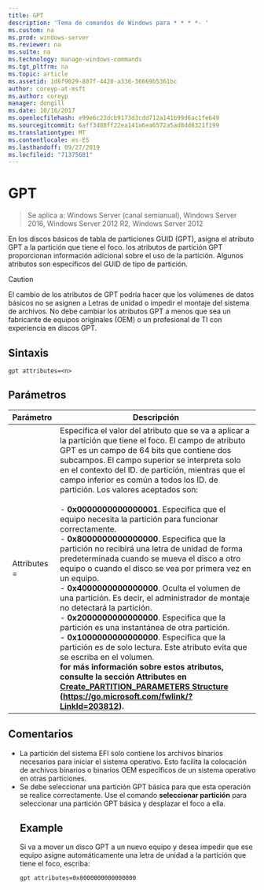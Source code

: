 ```yaml
---
title: GPT
description: 'Tema de comandos de Windows para * * * *- '
ms.custom: na
ms.prod: windows-server
ms.reviewer: na
ms.suite: na
ms.technology: manage-windows-commands
ms.tgt_pltfrm: na
ms.topic: article
ms.assetid: 1d6f9029-807f-4420-a336-36669b5361bc
author: coreyp-at-msft
ms.author: coreyp
manager: dongill
ms.date: 10/16/2017
ms.openlocfilehash: e99e6c23dcb9173d3cdd712a141b99d6ac1fe649
ms.sourcegitcommit: 6aff3d88ff22ea141a6ea6572a5ad8dd6321f199
ms.translationtype: MT
ms.contentlocale: es-ES
ms.lasthandoff: 09/27/2019
ms.locfileid: "71375681"
---
```

# <a name="gpt"></a>GPT

>Se aplica a: Windows Server (canal semianual), Windows Server 2016, Windows Server 2012 R2, Windows Server 2012

En los discos básicos de tabla de particiones GUID (GPT), asigna el atributo GPT a la partición que tiene el foco.  los atributos de partición GPT proporcionan información adicional sobre el uso de la partición. Algunos atributos son específicos del GUID de tipo de partición.

> [!CAUTION]
> El cambio de los atributos de GPT podría hacer que los volúmenes de datos básicos no se asignen a Letras de unidad o impedir el montaje del sistema de archivos. No debe cambiar los atributos GPT a menos que sea un fabricante de equipos originales (OEM) o un profesional de TI con experiencia en discos GPT.
> ## <a name="syntax"></a>Sintaxis
> ```
> gpt attributes=<n>
> ```
> ## <a name="parameters"></a>Parámetros
> 
> |   Parámetro    |                                                                                                                                                                                                                                                                                                                                                                                                                                                                                                                                                                                                                               Descripción                                                                                                                                                                                                                                                                                                                                                                                                                                                                                                                                                                                                                                |
> |----------------|--------------------------------------------------------------------------------------------------------------------------------------------------------------------------------------------------------------------------------------------------------------------------------------------------------------------------------------------------------------------------------------------------------------------------------------------------------------------------------------------------------------------------------------------------------------------------------------------------------------------------------------------------------------------------------------------------------------------------------------------------------------------------------------------------------------------------------------------------------------------------------------------------------------------------------------------------------------------------------------------------------------------------------------------------------------------------------------------------------------------------------------------------------------------------------------------------------------------------------------------------------------------------|
> | Attributes = <n> | Especifica el valor del atributo que se va a aplicar a la partición que tiene el foco. El campo de atributo GPT es un campo de 64 bits que contiene dos subcampos. El campo superior se interpreta solo en el contexto del ID. de partición, mientras que el campo inferior es común a todos los ID. de partición. Los valores aceptados son:<br /><br />-   **0x0000000000000001**. Especifica que el equipo necesita la partición para funcionar correctamente.<br />-   **0x8000000000000000**. Especifica que la partición no recibirá una letra de unidad de forma predeterminada cuando se mueva el disco a otro equipo o cuando el disco se vea por primera vez en un equipo.<br />-   **0x4000000000000000**. Oculta el volumen de una partición. Es decir, el administrador de montaje no detectará la partición.<br />-   **0x2000000000000000**. Especifica que la partición es una instantánea de otra partición.<br />-   **0x1000000000000000**. Especifica que la partición es de solo lectura. Este atributo evita que se escriba en el volumen.<br /><b />for más información sobre estos atributos, consulte la sección Attributes en [Create_PARTITION_PARAMETERS Structure](https://go.microsoft.com/fwlink/?LinkId=203812) (<https://go.microsoft.com/fwlink/?LinkId=203812>). |
> 
> ## <a name="remarks"></a>Comentarios
> - La partición del sistema EFI solo contiene los archivos binarios necesarios para iniciar el sistema operativo. Esto facilita la colocación de archivos binarios o binarios OEM específicos de un sistema operativo en otras particiones.
> - Se debe seleccionar una partición GPT básica para que esta operación se realice correctamente. Use el comando **seleccionar partición** para seleccionar una partición GPT básica y desplazar el foco a ella.
>   ## <a name="BKMK_examples"></a>Example
>   Si va a mover un disco GPT a un nuevo equipo y desea impedir que ese equipo asigne automáticamente una letra de unidad a la partición que tiene el foco, escriba:
>   ```
>   gpt attributes=0x8000000000000000
>   ```

